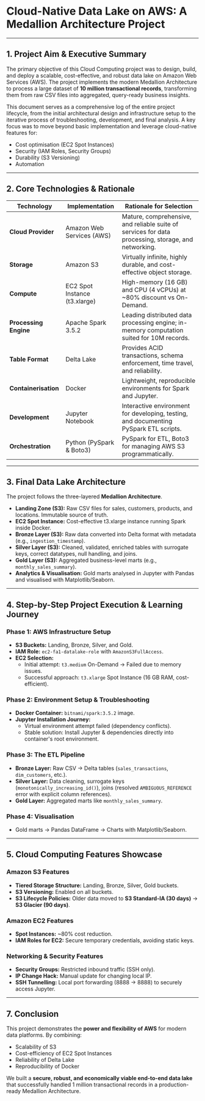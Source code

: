 # Cloud-Native Data Lake on AWS: A Medallion Architecture Project

---

## 1. Project Aim & Executive Summary
The primary objective of this Cloud Computing project was to design, build, and deploy a scalable, cost-effective, and robust data lake on Amazon Web Services (AWS). The project implements the modern Medallion Architecture to process a large dataset of **10 million transactional records**, transforming them from raw CSV files into aggregated, query-ready business insights.

This document serves as a comprehensive log of the entire project lifecycle, from the initial architectural design and infrastructure setup to the iterative process of troubleshooting, development, and final analysis. A key focus was to move beyond basic implementation and leverage cloud-native features for:
- Cost optimisation (EC2 Spot Instances)
- Security (IAM Roles, Security Groups)
- Durability (S3 Versioning)
- Automation  

---

## 2. Core Technologies & Rationale

| Technology       | Implementation                | Rationale for Selection |
|------------------|-------------------------------|--------------------------|
| **Cloud Provider** | Amazon Web Services (AWS)     | Mature, comprehensive, and reliable suite of services for data processing, storage, and networking. |
| **Storage**       | Amazon S3                     | Virtually infinite, highly durable, and cost-effective object storage. |
| **Compute**       | EC2 Spot Instance (t3.xlarge) | High-memory (16 GB) and CPU (4 vCPUs) at ~80% discount vs On-Demand. |
| **Processing Engine** | Apache Spark 3.5.2         | Leading distributed data processing engine; in-memory computation suited for 10M records. |
| **Table Format**  | Delta Lake                    | Provides ACID transactions, schema enforcement, time travel, and reliability. |
| **Containerisation** | Docker                     | Lightweight, reproducible environments for Spark and Jupyter. |
| **Development**   | Jupyter Notebook              | Interactive environment for developing, testing, and documenting PySpark ETL scripts. |
| **Orchestration** | Python (PySpark & Boto3)      | PySpark for ETL, Boto3 for managing AWS S3 programmatically. |

---

## 3. Final Data Lake Architecture
The project follows the three-layered **Medallion Architecture**.

- **Landing Zone (S3):** Raw CSV files for sales, customers, products, and locations. Immutable source of truth.  
- **EC2 Spot Instance:** Cost-effective t3.xlarge instance running Spark inside Docker.  
- **Bronze Layer (S3):** Raw data converted into Delta format with metadata (e.g., `ingestion_timestamp`).  
- **Silver Layer (S3):** Cleaned, validated, enriched tables with surrogate keys, correct datatypes, null handling, and joins.  
- **Gold Layer (S3):** Aggregated business-level marts (e.g., `monthly_sales_summary`).  
- **Analytics & Visualisation:** Gold marts analysed in Jupyter with Pandas and visualised with Matplotlib/Seaborn.  

---

## 4. Step-by-Step Project Execution & Learning Journey

### Phase 1: AWS Infrastructure Setup
- **S3 Buckets:** Landing, Bronze, Silver, and Gold.  
- **IAM Role:** `ec2-fa1-datalake-role` with `AmazonS3FullAccess`.  
- **EC2 Selection:**  
  - Initial attempt: `t3.medium` On-Demand → Failed due to memory issues.  
  - Successful approach: `t3.xlarge` Spot Instance (16 GB RAM, cost-efficient).  

### Phase 2: Environment Setup & Troubleshooting
- **Docker Container:** `bitnami/spark:3.5.2` image.  
- **Jupyter Installation Journey:**  
  - Virtual environment attempt failed (dependency conflicts).  
  - Stable solution: Install Jupyter & dependencies directly into container's root environment.  

### Phase 3: The ETL Pipeline
- **Bronze Layer:** Raw CSV → Delta tables (`sales_transactions`, `dim_customers`, etc.).  
- **Silver Layer:** Data cleaning, surrogate keys (`monotonically_increasing_id()`), joins (resolved `AMBIGUOUS_REFERENCE` error with explicit column references).  
- **Gold Layer:** Aggregated marts like `monthly_sales_summary`.  

### Phase 4: Visualisation
- Gold marts → Pandas DataFrame → Charts with Matplotlib/Seaborn.  

---

## 5. Cloud Computing Features Showcase

### Amazon S3 Features
- **Tiered Storage Structure:** Landing, Bronze, Silver, Gold buckets.  
- **S3 Versioning:** Enabled on all buckets.  
- **S3 Lifecycle Policies:** Older data moved to **S3 Standard-IA (30 days)** → **S3 Glacier (90 days)**.  

### Amazon EC2 Features
- **Spot Instances:** ~80% cost reduction.  
- **IAM Roles for EC2:** Secure temporary credentials, avoiding static keys.  

### Networking & Security Features
- **Security Groups:** Restricted inbound traffic (SSH only).  
- **IP Change Hack:** Manual update for changing local IP.  
- **SSH Tunnelling:** Local port forwarding (8888 → 8888) to securely access Jupyter.  

---

## 7. Conclusion
This project demonstrates the **power and flexibility of AWS** for modern data platforms. By combining:
- Scalability of S3  
- Cost-efficiency of EC2 Spot Instances  
- Reliability of Delta Lake  
- Reproducibility of Docker  

We built a **secure, robust, and economically viable end-to-end data lake** that successfully handled 1 million transactional records in a production-ready Medallion Architecture.  
